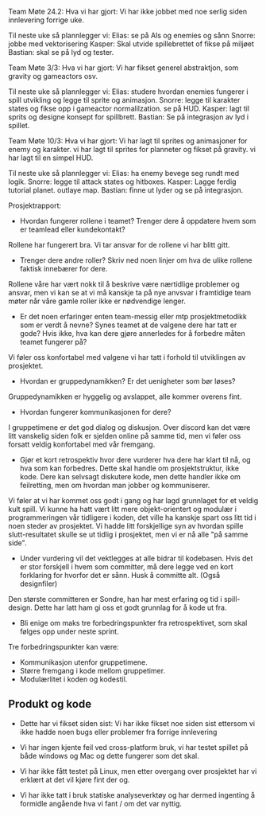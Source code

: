 Team Møte 24.2:
Hva vi har gjort:
Vi har ikke jobbet med noe serlig siden innlevering forrige uke.

Til neste uke så plannlegger vi:
Elias: se på AIs og enemies og sånn
Snorre: jobbe med vektorisering
Kasper: Skal utvide spillebrettet of fikse på miljøet
Bastian: skal se på lyd og tester.

Team Møte 3/3:
Hva vi har gjort:
Vi har fikset generel abstraktjon, som gravity og gameactors osv.

Til neste uke så plannlegger vi:
Elias: studere hvordan enemies fungerer i spill utvikling og legge til sprite og animasjon.
Snorre: legge til karakter states og fikse opp i gameactor normalilzation. se på HUD.
Kasper: lagt til sprits og designe konsept for spillbrett.
Bastian: Se på integrasjon av lyd i spillet.

Team Møte 10/3:
Hva vi har gjort:
Vi har lagt til sprites og animasjoner for enemy og karakter. vi har lagt til sprites for planneter og fikset på gravity. vi har lagt til en simpel HUD.

Til neste uke så plannlegger vi:
Elias: ha enemy bevege seg rundt med logik.
Snorre: legge til attack states og hitboxes.
Kasper: Lagge ferdig tutorial planet. outlaye map.
Bastian: finne ut lyder og se på integrasjon.




Prosjektrapport:
* Hvordan fungerer rollene i teamet? Trenger dere å oppdatere hvem som er teamlead eller kundekontakt?

Rollene har fungerert bra. Vi tar ansvar for de rollene vi har blitt gitt.

* Trenger dere andre roller? Skriv ned noen linjer om hva de ulike rollene faktisk innebærer for dere.

Rollene våre har vært nokk til å beskrive være nærtidlige problemer og ansvar, men vi kan se at vi må kanskje ta på nye anvsvar i framtidige team møter når våre gamle roller ikke er nødvendige lenger.


* Er det noen erfaringer enten team-messig eller mtp prosjektmetodikk som er verdt å nevne? Synes teamet at de valgene dere har tatt er gode? Hvis ikke, hva kan dere gjøre annerledes for å forbedre måten teamet fungerer på?

Vi føler oss konfortabel med valgene vi har tatt i forhold til utviklingen av prosjektet.

* Hvordan er gruppedynamikken? Er det uenigheter som bør løses?

Gruppedynamikken er hyggelig og avslappet, alle kommer overens fint.

* Hvordan fungerer kommunikasjonen for dere?

I gruppetimene er det god dialog og diskusjon. Over discord kan det være litt vanskelig siden folk er sjelden online på samme tid, men vi føler oss forsatt veldig konfortabel med vår fremgang.

* Gjør et kort retrospektiv hvor dere vurderer hva dere har klart til nå, og hva som kan forbedres. Dette skal handle om prosjektstruktur, ikke kode. Dere kan selvsagt diskutere kode, men dette handler ikke om feilretting, men om hvordan man jobber og kommuniserer.

Vi føler at vi har kommet oss godt i gang og har lagd grunnlaget for et veldig kult spill. Vi kunne ha hatt vært litt mere objekt-orientert og modulær i programmeringen vår tidligere i koden, det ville ha kanskje spart oss litt tid i noen steder av prosjektet. Vi hadde litt forskjellige syn av hvordan spille slutt-resultatet skulle se ut tidlig i prosjektet, men vi er nå alle "på samme side".

* Under vurdering vil det vektlegges at alle bidrar til kodebasen. Hvis det er stor forskjell i hvem som committer, må dere legge ved en kort forklaring for hvorfor det er sånn. Husk å committe alt. (Også designfiler)

Den største committeren er Sondre, han har mest erfaring og tid i spill-design. Dette har latt ham gi oss et godt grunnlag for å kode ut fra.

* Bli enige om maks tre forbedringspunkter fra retrospektivet, som skal følges opp under neste sprint.

Tre forbedringspunkter kan være:
 - Kommunikasjon utenfor gruppetimene.
 - Større fremgang i kode mellom gruppetimer.
 - Modulærlitet i koden og kodestil.

## Produkt og kode

* Dette har vi fikset siden sist:
    Vi har ikke fikset noe siden sist ettersom vi ikke hadde noen bugs eller problemer fra forrige innlevering

* Vi har ingen kjente feil ved cross-platform bruk, vi har testet spillet på både windows og Mac og dette fungerer som det skal.
* Vi har ikke fått testet på Linux, men etter overgang over prosjektet har vi erklært at det vil kjøre fint der og.

* Vi har ikke tatt i bruk statiske analyseverktøy og har dermed ingenting å formidle angående hva vi fant / om det var nyttig.